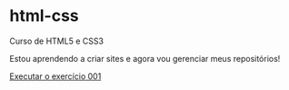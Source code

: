 # html-css
 Curso de HTML5 e CSS3

Estou aprendendo a criar sites e agora vou gerenciar meus repositórios!

<a href="https://yanemenez.github.io/html-css/exerc%C3%ADcios/ex001/index.html">Executar o exercício 001</a>